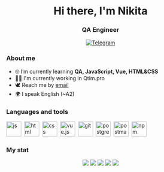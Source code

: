 <div id="header" align="center">
	<h1>Hi there, I'm Nikita</h1>
	<h3>QA Engineer</h3>
</div>

<div id="socials" align="center">
	<a href="https://t.me/coolhead_nik">
		<img src="https://img.shields.io/badge/Telegram-blue?style=for-the-badge&logo=telegram&logoColor=white" alt="Telegram"/>
	</a>
</div>

### About me
- 🤓 I’m currently learning **QA, JavaScript, Vue, HTML&CSS**
- 👨‍💻 I'm currently working in Qtim.pro
- 🕊 Reach me by [email](mailto:Korolevsky.2011@gmail.com)
- 🌍 I speak English (~A2)

### Languages and tools
<img src="https://cdn.jsdelivr.net/gh/devicons/devicon/icons/javascript/javascript-original.svg" title="js" width="40" height="40"/>&nbsp;
<img src="https://cdn.jsdelivr.net/gh/devicons/devicon/icons/html5/html5-original.svg" title="html" width="40" height="40"/>&nbsp;
<img src="https://cdn.jsdelivr.net/gh/devicons/devicon/icons/css3/css3-original.svg" title="css" width="40" height="40"/>&nbsp;
<img src="https://blog.logrocket.com/wp-content/uploads/2021/01/Vue-logo-dark-background.png" title="vue.js" width="40" height="40"/>&nbsp;
<img src="https://cdn.jsdelivr.net/gh/devicons/devicon/icons/git/git-plain.svg" title="git" width="40" height="40"/>&nbsp;
<img src="https://cdn.jsdelivr.net/gh/devicons/devicon@latest/icons/postgresql/postgresql-original.svg" title="postgres" width="40" height="40"/>&nbsp;
<img src="https://cdn.jsdelivr.net/gh/devicons/devicon@latest/icons/postman/postman-original.svg" title="postman" width="40" height="40"/>&nbsp;
<img src="https://cdn.jsdelivr.net/gh/devicons/devicon@latest/icons/npm/npm-original-wordmark.svg" title="npm" width="40" height="40"/>&nbsp;
          





### My stat
<div id="stat" align="center">
	<img src="https://github-profile-summary-cards.vercel.app/api/cards/profile-details?username=Nikbalancev&theme=github_dark"/>
	<img src="https://github-profile-summary-cards.vercel.app/api/cards/most-commit-language?username=Nikbalancev&theme=github_dark"/>
	<img src="https://github-profile-summary-cards.vercel.app/api/cards/stats?username=Nikbalancev&theme=github_dark"/>
	<img src="http://github-profile-summary-cards.vercel.app/api/cards/repos-per-language?username=Nikbalancev&theme=github_dark"/>
	<img src="http://github-profile-summary-cards.vercel.app/api/cards/productive-time?username=Nikbalancev&theme=github_dark&utcOffset=8"/>
</div>
